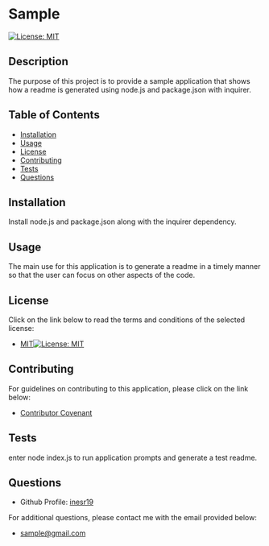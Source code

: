 # Sample
  [![License: MIT](https://img.shields.io/badge/License-MIT-yellow.svg)](https://opensource.org/licenses/MIT)

## Description
The purpose of this project is to provide a sample application that shows how a readme is generated using node.js and package.json with inquirer.

## Table of Contents
* [Installation](#Installation)
* [Usage](#Usage)
* [License](#License)
* [Contributing](#Contributing)
* [Tests](#Tests)
* [Questions](#Questions)

## Installation
Install node.js and package.json along with the inquirer dependency.

## Usage
The main use for this application is to generate a readme in a timely manner so that the user can focus on other aspects of the code.

## License
Click on the link below to read the terms and conditions of the selected license:
* [MIT](https://opensource.org/licenses/MIT)[![License: MIT](https://img.shields.io/badge/License-MIT-yellow.svg)](https://opensource.org/licenses/MIT)

## Contributing
For guidelines on contributing to this application, please click on the link below:
* [Contributor Covenant](https://www.contributor-covenant.org/)

## Tests
enter node index.js to run application prompts and generate a test readme.

## Questions
* Github Profile: [inesr19](https://github.com/inesr19)

For additional questions, please contact me with the email provided below:
* sample@gmail.com

